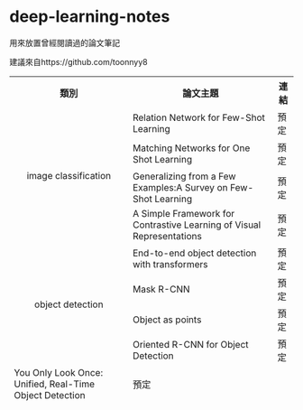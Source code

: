 
<!DOCTYPE html>
<html>
<body>
    <h1>deep-learning-notes</h1>
    <div class="block">
        <p> 
            用來放置曾經閱讀過的論文筆記
        </p>
        <table>
            <thead>
                <tr>
					          <th>類別</th>
                    <th>論文主題</th>
                    <th>連結</th>
                </tr>
               <tr>
					          <td rowspan=4 align=center>image classification</td>
                    <td>Relation Network for Few-Shot Learning</td>
                    <td>預定</td>
                </tr>
                <tr>
                    <td>Matching Networks for One Shot Learning</td>
                    <td>預定</td>
                </tr>
                <tr>
                    <td>Generalizing from a Few Examples:A Survey on Few-Shot Learning</td>
                    <td>預定</td>
                </tr>
				<tr>
                    <td>A Simple Framework for Contrastive Learning of Visual Representations</td>
                    <td>預定</td>
                </tr>
              <tr>
					<td rowspan=4 align=center>object detection</td>
                    <td>End-to-end object detection with transformers</td>
                    <td>預定</td>
                </tr>
                <tr>
                    <td>Mask R-CNN</td>
                    <td>預定</td>
                </tr>
                <tr>
                    <td>Object as points</td>
                    <td>預定</td>
                </tr>
                <tr>
                    <td>Oriented R-CNN for Object Detection</td>
                    <td>預定</td>
                </tr>
		<tr>
                    <td>You Only Look Once: Unified, Real-Time Object Detection</td>
                    <td>預定</td>
                </tr>
            </thead>
          </div>
        
  
          
   <p>
     建議來自https://github.com/toonnyy8
   </p>
